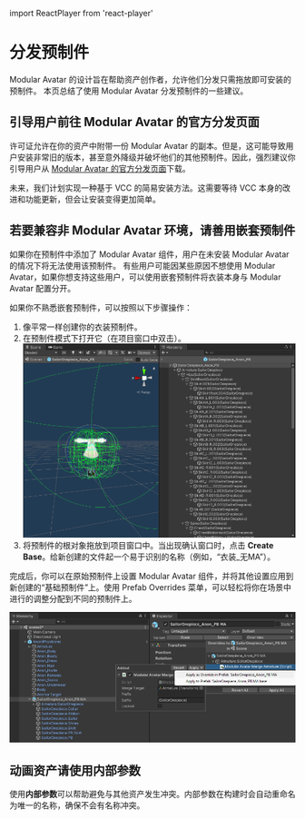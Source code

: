 ﻿---
sidebar_position: 5
sidebar_label: 关于分发预制件
---
import ReactPlayer from 'react-player'

# 分发预制件

Modular Avatar 的设计旨在帮助资产创作者，允许他们分发只需拖放即可安装的预制件。
本页总结了使用 Modular Avatar 分发预制件的一些建议。

## 引导用户前往 Modular Avatar 的官方分发页面

许可证允许在你的资产中附带一份 Modular Avatar 的副本。但是，这可能导致用户安装非常旧的版本，甚至意外降级并破坏他们的其他预制件。因此，强烈建议你引导用户从 [Modular Avatar 的官方分发页面](https://github.com/bdunderscore/modular-avatar/releases)下载。

未来，我们计划实现一种基于 VCC 的简易安装方法。这需要等待 VCC 本身的改进和功能更新，但会让安装变得更加简单。

## 若要兼容非 Modular Avatar 环境，请善用嵌套预制件

如果你在预制件中添加了 Modular Avatar 组件，用户在未安装 Modular Avatar 的情况下将无法使用该预制件。
有些用户可能因某些原因不想使用 Modular Avatar，如果你想支持这些用户，可以使用嵌套预制件将衣装本身与 Modular Avatar 配置分开。

如果你不熟悉嵌套预制件，可以按照以下步骤操作：

1. 像平常一样创建你的衣装预制件。
2. 在预制件模式下打开它（在项目窗口中双击）。
   ![Prefab mode](prefab-mode.png)
3. 将预制件的根对象拖放到项目窗口中。当出现确认窗口时，点击 **Create Base**。给新创建的文件起一个易于识别的名称（例如，“衣装_无MA”）。
   <ReactPlayer playing muted loop playsinline url='/img/creating-base.mp4' />

完成后，你可以在原始预制件上设置 Modular Avatar 组件，并将其他设置应用到新创建的“基础预制件”上。使用 Prefab Overrides 菜单，可以轻松将你在场景中进行的调整分配到不同的预制件上。

![Apply as override](apply-as-override.png)

## 动画资产请使用内部参数

使用**内部参数**可以帮助避免与其他资产发生冲突。内部参数在构建时会自动重命名为唯一的名称，确保不会有名称冲突。
